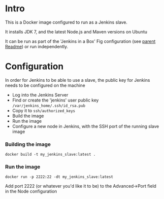 Intro
=====

This is a Docker image configured to run as a Jenkins slave.

It installs JDK 7, and the latest Node.js and Maven versions on Ubuntu

It can be run as part of the 'Jenkins in a Box' Fig configuration (see [parent Readme](../README.md)) or run independently.

Configuration
=============

In order for Jenkins to be able to use a slave, the public key for Jenkins needs to be configured on the machine

* Log into the Jenkins Server
* Find or create the 'jenkins' user public key `/var/jenkins_home/.ssh/id_rsa.pub`
* Copy it to `ssh/authorized_keys`
* Build the image
* Run the image
* Configure a new node in Jenkins, with the SSH port of the running slave image

### Building the image

    docker build -t my_jenkins_slave:latest .

### Run the image

    docker run -p 2222:22 -dt my_jenkins_slave:latest
    
Add port 2222 (or whatever you'd like it to be) to the Advanced->Port field in the Node configuration



